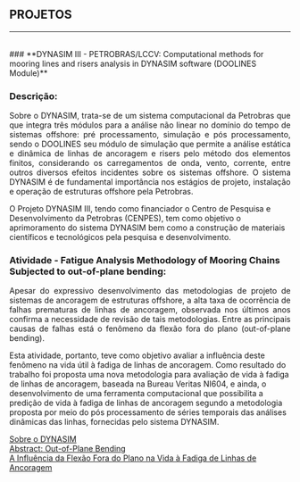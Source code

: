 ## **PROJETOS** 
<hr size = "7">
<br>
### **DYNASIM III - PETROBRAS/LCCV: Computational methods for mooring lines and risers analysis in DYNASIM software (DOOLINES Module)**

### Descrição:


<p align="justify"> 
Sobre o DYNASIM, trata-se de um sistema computacional da Petrobras que que integra três módulos para a análise não linear no domínio do tempo de sistemas offshore: pré processamento, simulação e pós processamento, sendo o DOOLINES seu módulo de simulação que permite a análise estática e dinâmica de linhas de ancoragem e risers pelo método dos elementos finitos, considerando os carregamentos de onda, vento, corrente, entre outros diversos efeitos incidentes sobre os sistemas offshore. O sistema DYNASIM é de fundamental importância nos estágios de projeto, instalação e operação de estruturas offshore pela Petrobras.

O Projeto DYNASIM III, tendo como financiador o Centro de Pesquisa e Desenvolvimento da Petrobras (CENPES), tem como objetivo o aprimoramento do sistema DYNASIM bem como a construção de materiais científicos e tecnológicos pela pesquisa e desenvolvimento. </p>

### Atividade - Fatigue Analysis Methodology of Mooring Chains Subjected to out-of-plane bending: 
<p align="justify"> 
Apesar do expressivo desenvolvimento das metodologias de projeto de sistemas de ancoragem de estruturas offshore, a alta taxa de ocorrência de falhas prematuras de linhas de ancoragem, observada nos últimos anos confirma a necessidade de revisão de tais metodologias. Entre as principais causas de falhas está o fenômeno da flexão fora do plano (out-of-plane bending).

Esta atividade, portanto, teve como objetivo avaliar a influência deste fenômeno na vida útil à fadiga de linhas de ancoragem. Como resultado do trabalho foi proposta uma nova metodologia para avaliação de vida à fadiga de linhas de ancoragem, baseada na Bureau Veritas NI604, e ainda, o desenvolvimento de uma ferramenta computacional que possibilita a predição de vida à fadiga de linhas de ancoragem segundo a metodologia proposta por meio do pós processamento de séries temporais das análises dinâmicas das linhas, fornecidas pelo sistema DYNASIM. </p>

<a href="http://webserver2.tecgraf.puc-rio.br/~lula/manual/dynasim.pdf">Sobre o DYNASIM</a><br>
<a href="http://webserver2.tecgraf.puc-rio.br/~lula/manual/dynasim.pdf">Abstract: Out-of-Plane Bending</a><br>
<a href="http://webserver2.tecgraf.puc-rio.br/~lula/manual/dynasim.pdf">A Influência da Flexão Fora do Plano na Vida à Fadiga de Linhas de Ancoragem</a>
